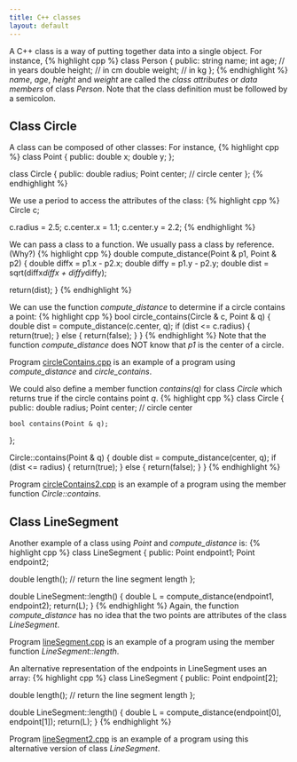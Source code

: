 ```yaml
---
title: C++ classes
layout: default
---
```


A C++ class is a way of putting together data into a single object.
For instance,
{% highlight cpp %}
class Person
{
public:
    string name;
    int age;       // in years
    double height; // in cm
    double weight; // in kg
};
{% endhighlight %}
*name*, *age*, *height* and *weight* are called the *class attributes*
or *data members* of class *Person*.
Note that the class definition must be followed by a semicolon.

## Class Circle

A class can be composed of other classes:
For instance,
{% highlight cpp %}
class Point {
public:
    double x;
    double y;
};

class Circle
{
public:
    double radius;
    Point center;  // circle center
};
{% endhighlight %}

We use a period to access the attributes of the class:
{% highlight cpp %}
Circle c;

c.radius = 2.5;
c.center.x = 1.1;
c.center.y = 2.2;
{% endhighlight %}

We can pass a class to a function.
We usually pass a class by reference. (Why?)
{% highlight cpp %}
double compute_distance(Point & p1, Point & p2)
{
  double diffx = p1.x - p2.x;
  double diffy = p1.y - p2.y;
  double dist = sqrt(diffx*diffx + diffy*diffy);

  return(dist);
}
{% endhighlight %}

We can use the function *compute_distance* 
to determine if a circle contains a point:
{% highlight cpp %}
bool circle_contains(Circle & c, Point & q)
{
  double dist = compute_distance(c.center, q);
  if (dist <= c.radius) 
    { return(true); }
  else
    { return(false); }
}
{% endhighlight %}
Note that the function *compute_distance* 
does NOT know that *p1* is the center of a circle.

Program [circleContains.cpp](../code/cpp-classes/circleContains)
is an example of a program using *compute_distance* and *circle_contains*.

We could also define a member function *contains(q)* for class *Circle*
which returns true if the circle contains point *q*.
{% highlight cpp %}
class Circle
{
public:
    double radius;
    Point center;  // circle center

    bool contains(Point & q);
};

Circle::contains(Point & q)
{
  double dist = compute_distance(center, q);
  if (dist <= radius) 
    { return(true); }
  else
    { return(false); }
}
{% endhighlight %}

Program [circleContains2.cpp](../code/cpp-classes/circleContains-2)
is an example of a program using the member function *Circle::contains*.

## Class LineSegment

Another example of a class using *Point* and *compute_distance* is:
{% highlight cpp %}
class LineSegment
{
public:
  Point endpoint1;
  Point endpoint2;

  double length();  // return the line segment length
};

double LineSegment::length()
{
  double L = compute_distance(endpoint1, endpoint2);
  return(L);
}
{% endhighlight %}
Again, the function *compute_distance* has no idea that the two points
are attributes of the class *LineSegment*.

Program [lineSegment.cpp](../code/cpp-classes/lineSegment)
is an example of a program using the member function *LineSegment::length*.

An alternative representation of the endpoints in LineSegment uses an array:
{% highlight cpp %}
class LineSegment
{
public:
  Point endpoint[2];

  double length();  // return the line segment length
};

double LineSegment::length()
{
  double L = compute_distance(endpoint[0], endpoint[1]);
  return(L);
}
{% endhighlight %}

Program [lineSegment2.cpp](../code/cpp-classes/lineSegment-2)
is an example of a program using this alternative version of class *LineSegment*.
